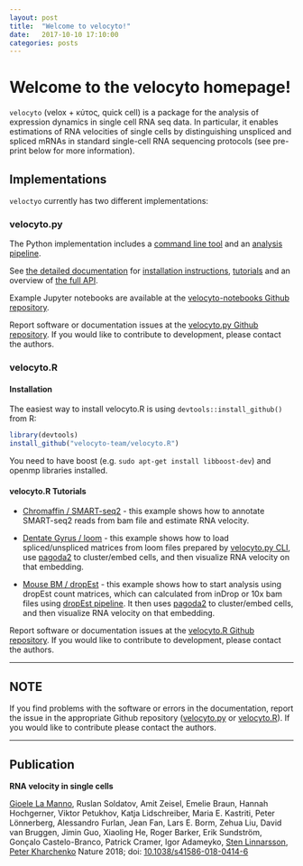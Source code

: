 ```yaml
---
layout: post
title:  "Welcome to velocyto!"
date:   2017-10-10 17:10:00
categories: posts
---
```


# Welcome to the velocyto homepage!

`velocyto` (velox + κύτος, quick cell) is a package for the analysis of expression dynamics in single cell RNA seq data. In particular, it enables estimations of RNA velocities of single cells by distinguishing unspliced and spliced mRNAs in standard single-cell RNA sequencing protocols (see pre-print below for more information).

## Implementations

`veloctyo` currently has two different implementations:

### velocyto.py

The Python implementation includes a [command line tool](http://velocyto.org/velocyto.py/tutorial/index.html#running-the-cli) and an [analysis pipeline](http://velocyto.org/velocyto.py/tutorial/analysis.html#analysis).

See [the detailed documentation](http://velocyto.org/velocyto.py/) for [installation instructions](http://velocyto.org/velocyto.py/install/index.html), [tutorials](http://velocyto.org/velocyto.py/tutorial/index.html) and an overview of [the full API](http://velocyto.org/velocyto.py/fullapi/index.html).

Example Jupyter notebooks are available at the [velocyto-notebooks Github repository](https://github.com/velocyto-team/velocyto-notebooks/tree/master/python).

Report software or documentation issues at the [velocyto.py Github repository](https://github.com/velocyto-team/velocyto.py). If you would like to contribute to development, please contact the authors.

### velocyto.R

#### Installation

The easiest way to install velocyto.R is using `devtools::install_github()` from R:

```R
library(devtools)
install_github("velocyto-team/velocyto.R")
```
You need to have boost (e.g. `sudo apt-get install libboost-dev`) and openmp libraries installed.

#### velocyto.R Tutorials

- [Chromaffin / SMART-seq2](http://pklab.med.harvard.edu/velocyto/notebooks/R/chromaffin.nb.html) - this example shows how to annotate SMART-seq2 reads from bam file and estimate RNA velocity.

- [Dentate Gyrus / loom](http://pklab.med.harvard.edu/velocyto/notebooks/R/DG1.nb.html) - this example shows how to load spliced/unspliced matrices from loom files prepared by [velocyto.py CLI](http://velocyto.org/velocyto.py/tutorial/index.html#running-the-cli), use [pagoda2](https://github.com/hms-dbmi/pagoda2) to cluster/embed cells, and then visualize RNA velocity on that embedding.

- [Mouse BM / dropEst](http://pklab.med.harvard.edu/velocyto/notebooks/R/SCG71.nb.html) - this example shows how to start analysis using dropEst count matrices, which can calculated from inDrop or 10x bam files using [dropEst pipeline](https://github.com/hms-dbmi/dropEst/). It then uses [pagoda2](https://github.com/hms-dbmi/pagoda2) to cluster/embed cells, and then visualize RNA velocity on that embedding.

Report software or documentation issues at the [velocyto.R Github repository](https://github.com/velocyto-team/velocyto.R). If you would like to contribute to development, please contact the authors.

---
## **NOTE**

If you find problems with the software or errors in the documentation, report the issue in the appropriate Github repository ([velocyto.py](https://github.com/velocyto-team/velocyto.py) or [velocyto.R](https://github.com/velocyto-team/velocyto.R)). If you would like to contribute please contact the authors.

---

## Publication

**RNA velocity in single cells**

[Gioele La Manno](http://gioelelamanno.com),  Ruslan Soldatov, Amit Zeisel, Emelie Braun, Hannah Hochgerner, Viktor Petukhov, Katja Lidschreiber, Maria E. Kastriti, Peter Lönnerberg, Alessandro Furlan, Jean Fan, Lars E. Borm, Zehua Liu, David van Bruggen, Jimin Guo, Xiaoling He, Roger Barker, Erik Sundström, Gonçalo Castelo-Branco, Patrick Cramer, Igor Adameyko, [Sten Linnarsson](http://linnarssonlab.org/), [Peter Kharchenko](http://pklab.med.harvard.edu/)
Nature 2018; doi: [10.1038/s41586-018-0414-6](https://doi.org/10.1038/s41586-018-0414-6)

<script>
  (function(i,s,o,g,r,a,m){i['GoogleAnalyticsObject']=r;i[r]=i[r]||function(){
  (i[r].q=i[r].q||[]).push(arguments)},i[r].l=1*new Date();a=s.createElement(o),
  m=s.getElementsByTagName(o)[0];a.async=1;a.src=g;m.parentNode.insertBefore(a,m)
  })(window,document,'script','//www.google-analytics.com/analytics.js','ga');

  ga('create', 'UA-112089742-2', 'auto');
  ga('send', 'pageview');

</script>
